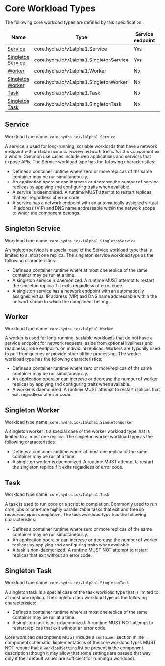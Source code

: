 # Core Workload Types

The following core workload types are defined by this specification:

|Name|Type|Service endpoint|Replicable|Daemonized|
|-|-|-|-|-|
|[Service](#service)|core.hydra.io/v1alpha1.Service|Yes|Yes|Yes
|[Singleton Service](#singleton-service)|core.hydra.io/v1alpha1.SingletonService|Yes|No|Yes
|[Worker](#worker)|core.hydra.io/v1alpha1.Worker|No|Yes|Yes
|[Singleton Worker](#singleton-worker)|core.hydra.io/v1alpha1.SingletonWorker|No|No|Yes
|[Task](#task)|core.hydra.io/v1alpha1.Task|No|Yes|No
|[Singleton Task](#singleton-task)|core.hydra.io/v1alpha1.SingletonTask|No|No|No

## Service

Workload type name: `core.hydra.io/v1alpha1.Service`

A service is used for long-running, scalable workloads that have a network endpoint with a stable name to receive network traffic for the component as a whole. Common use cases include web applications and services that expose APIs. The Service workload type has the following characteristics:

- Defines a container runtime where zero or more replicas of the same container may be run simultaneously.
- An application operator can increase or decrease the number of service replicas by applying and configuring traits when available.
- A service is daemonized. A runtime MUST attempt to restart replicas that exit regardless of error code.
- A service has a network endpoint with an automatically assigned virtual IP address (VIP) and DNS name addressable within the network scope to which the component belongs.

## Singleton Service

Workload type name: `core.hydra.io/v1alpha1.SingletonService`

A singleton service is a special case of the Service workload type that is limited to at most one replica. The singleton service workload type as the following characteristics:

- Defines a container runtime where at most one replica of the same container may be run at a time.  
- A singleton service is daemonized. A runtime MUST attempt to restart the singleton replica if it exits regardless of error code.
- A singleton service has a network endpoint with an automatically assigned virtual IP address (VIP) and DNS name addressable within the network scope to which the component belongs.

## Worker

Workload type name: `core.hydra.io/v1alpha1.Worker`

A worker is used for long-running, scalable workloads that do not have a service endpoint for network requests, aside from optional liveliness and readiness probe endpoints on individual replicas. Workers are typically used to pull from queues or provide other offline processing. The worker workload type has the following characteristics:

- Defines a container runtime where zero or more replicas of the same container may be run simultaneously.
- An application operator can increase or decrease the number of worker replicas by applying and configuring traits when available.
- A worker is daemonized. A runtime MUST attempt to restart replicas that exit regardless of error code.

## Singleton Worker

Workload type name: `core.hydra.io/v1alpha1.SingletonWorker`

A singleton worker is a special case of the worker workload type that is limited to at most one replica. The singleton worker workload type as the following characteristics:

- Defines a container runtime where at most one replica of the same container may be run at a time.  
- A singleton worker is daemonized. A runtime MUST attempt to restart the singleton replica if it exits regardless of error code.

## Task

Workload type name: `core.hydra.io/v1alpha1.Task`

A task is used to run code or a script to completion. Commonly used to run cron jobs or one-time highly parallelizable tasks that exit and free up resources upon completion. The task workload type has the following characteristics:

- Defines a container runtime where zero or more replicas of the same container may be run simultaneously.
- An application operator can increase or decrease the number of worker replicas by applying and configuring traits when available
- A task is non-daemonized. A runtime MUST NOT attempt to restart replicas that exit without an error code.

## Singleton Task

Workload type name: `core.hydra.io/v1alpha1.SingletonTask`

A singleton task is a special case of the task workload type that is limited to at most one replica. The singleton task workload type as the following characteristics:

- Defines a container runtime where at most one replica of the same container may be run at a time.  
- A singleton task is non-daemonized. A runtime MUST NOT attempt to restart replicas that exit without an error code.

Core workload descriptions MUST include a `container` section in the component schematic. Implementations of the core workload types MUST NOT require that a `workloadSetting` list be present in the component description (though it may allow that some settings are passed that way only if their default values are sufficient for running a workload).
